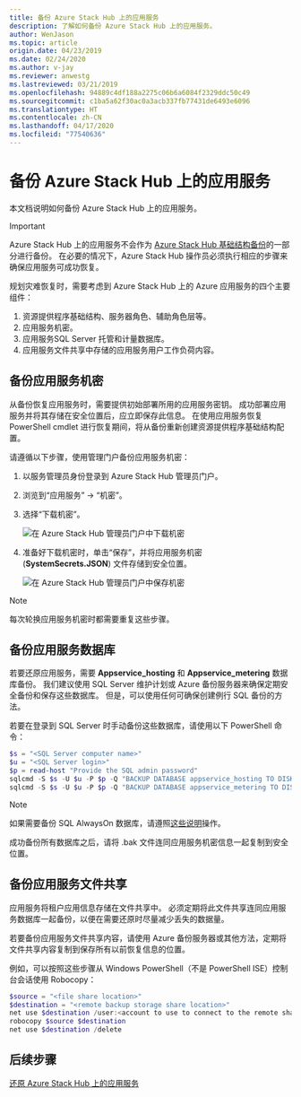 ```yaml
---
title: 备份 Azure Stack Hub 上的应用服务
description: 了解如何备份 Azure Stack Hub 上的应用服务。
author: WenJason
ms.topic: article
origin.date: 04/23/2019
ms.date: 02/24/2020
ms.author: v-jay
ms.reviewer: anwestg
ms.lastreviewed: 03/21/2019
ms.openlocfilehash: 94889c4df188a2275c06b6a6084f2329ddc50c49
ms.sourcegitcommit: c1ba5a62f30ac0a3acb337fb77431de6493e6096
ms.translationtype: HT
ms.contentlocale: zh-CN
ms.lasthandoff: 04/17/2020
ms.locfileid: "77540636"
---
```

# <a name="back-up-app-service-on-azure-stack-hub"></a>备份 Azure Stack Hub 上的应用服务

本文档说明如何备份 Azure Stack Hub 上的应用服务。

> [!IMPORTANT]
> Azure Stack Hub 上的应用服务不会作为 [Azure Stack Hub 基础结构备份](azure-stack-backup-infrastructure-backup.md)的一部分进行备份。 在必要的情况下，Azure Stack Hub 操作员必须执行相应的步骤来确保应用服务可成功恢复。

规划灾难恢复时，需要考虑到 Azure Stack Hub 上的 Azure 应用服务的四个主要组件：
1. 资源提供程序基础结构、服务器角色、辅助角色层等。 
2. 应用服务机密。
3. 应用服务SQL Server 托管和计量数据库。
4. 应用服务文件共享中存储的应用服务用户工作负荷内容。

## <a name="back-up-app-service-secrets"></a>备份应用服务机密
从备份恢复应用服务时，需要提供初始部署所用的应用服务密钥。 成功部署应用服务并将其存储在安全位置后，应立即保存此信息。 在使用应用服务恢复 PowerShell cmdlet 进行恢复期间，将从备份重新创建资源提供程序基础结构配置。

请遵循以下步骤，使用管理门户备份应用服务机密： 

1. 以服务管理员身份登录到 Azure Stack Hub 管理员门户。

2. 浏览到“应用服务” -> “机密”。  

3. 选择“下载机密”。 

   ![在 Azure Stack Hub 管理员门户中下载机密](./media/app-service-back-up/download-secrets.png)

4. 准备好下载机密时，单击“保存”，并将应用服务机密 (**SystemSecrets.JSON**) 文件存储到安全位置。 

   ![在 Azure Stack Hub 管理员门户中保存机密](./media/app-service-back-up/save-secrets.png)

> [!NOTE]
> 每次轮换应用服务机密时都需要重复这些步骤。

## <a name="back-up-the-app-service-databases"></a>备份应用服务数据库
若要还原应用服务，需要 **Appservice_hosting** 和 **Appservice_metering** 数据库备份。 我们建议使用 SQL Server 维护计划或 Azure 备份服务器来确保定期安全备份和保存这些数据库。 但是，可以使用任何可确保创建例行 SQL 备份的方法。

若要在登录到 SQL Server 时手动备份这些数据库，请使用以下 PowerShell 命令：

  ```powershell
  $s = "<SQL Server computer name>"
  $u = "<SQL Server login>" 
  $p = read-host "Provide the SQL admin password"
  sqlcmd -S $s -U $u -P $p -Q "BACKUP DATABASE appservice_hosting TO DISK = '<path>\hosting.bak'"
  sqlcmd -S $s -U $u -P $p -Q "BACKUP DATABASE appservice_metering TO DISK = '<path>\metering.bak'"
  ```

> [!NOTE]
> 如果需要备份 SQL AlwaysOn 数据库，请遵照[这些说明](https://docs.microsoft.com/sql/database-engine/availability-groups/windows/configure-backup-on-availability-replicas-sql-server?view=sql-server-2017)操作。 

成功备份所有数据库之后，请将 .bak 文件连同应用服务机密信息一起复制到安全位置。

## <a name="back-up-the-app-service-file-share"></a>备份应用服务文件共享
应用服务将租户应用信息存储在文件共享中。 必须定期将此文件共享连同应用服务数据库一起备份，以便在需要还原时尽量减少丢失的数据量。

若要备份应用服务文件共享内容，请使用 Azure 备份服务器或其他方法，定期将文件共享内容复制到保存所有以前恢复信息的位置。

例如，可以按照这些步骤从 Windows PowerShell（不是 PowerShell ISE）控制台会话使用 Robocopy：

```powershell
$source = "<file share location>"
$destination = "<remote backup storage share location>"
net use $destination /user:<account to use to connect to the remote share in the format of domain\username> *
robocopy $source $destination
net use $destination /delete
```

## <a name="next-steps"></a>后续步骤
[还原 Azure Stack Hub 上的应用服务](app-service-recover.md)